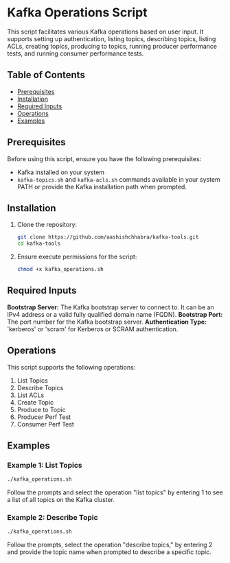 # Kafka Operations Script

This script facilitates various Kafka operations based on user input. It supports setting up authentication, listing topics, describing topics, listing ACLs, creating topics, producing to topics, running producer performance tests, and running consumer performance tests.

## Table of Contents

- [Prerequisites](#prerequisites)
- [Installation](#installation)
- [Required Inputs](#required-inputs)
- [Operations](#operations)
- [Examples](#examples)

## Prerequisites

Before using this script, ensure you have the following prerequisites:

- Kafka installed on your system
- `kafka-topics.sh` and `kafka-acls.sh` commands available in your system PATH or provide the Kafka installation path when prompted.

## Installation

1. Clone the repository:

   ```bash
   git clone https://github.com/aashishchhabra/kafka-tools.git
   cd kafka-tools
2. Ensure execute permissions for the script:

   ```bash
   chmod +x kafka_operations.sh
   ```

## Required Inputs
**Bootstrap Server:** The Kafka bootstrap server to connect to. It can be an IPv4 address or a valid fully qualified domain name (FQDN).
**Bootstrap Port:** The port number for the Kafka bootstrap server.
**Authentication Type:** 'kerberos' or 'scram' for Kerberos or SCRAM authentication.

## Operations
This script supports the following operations:

1. List Topics
2. Describe Topics
3. List ACLs
4. Create Topic
5. Produce to Topic
6. Producer Perf Test
7. Consumer Perf Test

## Examples
### Example 1: List Topics

   ```bash
   ./kafka_operations.sh
   ```
Follow the prompts and select the operation "list topics" by entering 1 to see a list of all topics on the Kafka cluster.

### Example 2: Describe Topic

   ```bash
   ./kafka_operations.sh
   ```
Follow the prompts, select the operation "describe topics," by entering 2 and provide the topic name when prompted to describe a specific topic.




